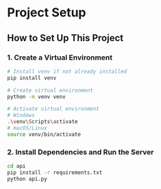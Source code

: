 # Project Setup

## How to Set Up This Project

### 1. Create a Virtual Environment

```bash
# Install venv if not already installed
pip install venv

# Create virtual environment
python -m venv venv

# Activate virtual environment
# Windows
.\venv\Scripts\activate
# macOS/Linux
source venv/bin/activate
```

### 2. Install Dependencies and Run the Server

```bash
cd api
pip install -r requirements.txt
python api.py
```
